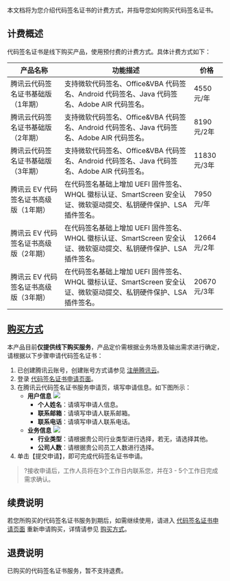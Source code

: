本文档将为您介绍代码签名证书的计费方式，并指导您如何购买代码签名证书。
## 计费概述
代码签名证书是线下购买产品，使用预付费的计费方式。具体计费方式如下：
<table>
<thead>
  <tr>
    <th width="25%">产品名称</th>
    <th>功能描述</th>
    <th width="15%">价格</th>
  </tr>
</thead>
<tbody>
  <tr>
    <td>腾讯云代码签名证书基础版（1年期）</td>
    <td>支持微软代码签名、Office&ampVBA 代码签名、Android 代码签名、Java 代码签名、Adobe AIR 代码签名。</td>
    <td>4550元/年</td>
  </tr>
  <tr>
    <td>腾讯云代码签名证书基础版（2年期）</td>
    <td>支持微软代码签名、Office&ampVBA 代码签名、Android 代码签名、Java 代码签名、Adobe AIR 代码签名。</td>
    <td>8190元/2年</td>
  </tr>
  <tr>
    <td>腾讯云代码签名证书基础版（3年期）</td>
    <td>支持微软代码签名、Office&ampVBA 代码签名、Android 代码签名、Java 代码签名、Adobe AIR 代码签名。</td>
    <td>11830元/3年</td>
  </tr>
  <tr>
    <td>腾讯云 EV 代码签名证书高级版（1年期）</td>
    <td>在代码签名基础上增加 UEFI 固件签名、WHQL 徽标认证、SmartScreen 安全认证、微软驱动提交、私钥硬件保护、LSA 插件签名。</td>
    <td>7950元/年</td>
  </tr>
  <tr>
    <td>腾讯云 EV 代码签名证书高级版（2年期）</td>
    <td>在代码签名基础上增加 UEFI 固件签名、WHQL 徽标认证、SmartScreen 安全认证、微软驱动提交、私钥硬件保护、LSA 插件签名。</td>
    <td>12664元/2年</td>
  </tr>
  <tr>
    <td>腾讯云 EV 代码签名证书高级版（3年期）</td>
    <td>在代码签名基础上增加 UEFI 固件签名、WHQL 徽标认证、SmartScreen 安全认证、微软驱动提交、私钥硬件保护、LSA 插件签名。</td>
    <td>20670元/3年</td>
  </tr>
</tbody>
</table>

## [购买方式](id:buy)
本产品目前**仅提供线下购买服务**，产品定价需根据业务场景及输出需求进行确定，请根据以下步骤申请代码签名证书：
1. 已创建腾讯云账号，创建账号方式请参见 [注册腾讯云](https://cloud.tencent.com/document/product/378/17985)。
2. 登录 [代码签名证书申请页面](https://cloud.tencent.com/apply/p/4jg6j6k04da)。
3. 在腾讯云代码签名证书服务申请页，填写申请信息。如下图所示：
	- **用户信息**
	![](https://main.qcloudimg.com/raw/c479f833b36d8d62e02971ee1540b44b.png)
		- **个人姓名**：请填写申请人信息。
		- **联系邮箱**：请填写申请人联系邮箱。
		- **联系电话**：请填写申请人联系电话。
	- **业务信息**
![](https://main.qcloudimg.com/raw/ce4bbf44471247ade3dd88318dd9acc5.png)
		- **行业类型**：请根据贵公司行业类型进行选择，若无，请选择其他。
		- **公司人数**：请根据贵公司员工人数进行选择。
4. 单击【提交申请】，即可完成代码签名证书申请。
>?接收申请后，工作人员将在3个工作日内联系您，并在3 - 5个工作日完成需求确认。

## 续费说明
若您所购买的代码签名证书服务到期后，如需继续使用，请进入 [代码签名证书申请页面](https://cloud.tencent.com/apply/p/4jg6j6k04da) 重新申请购买，详情请参见 [购买方式](#buy)。

## 退费说明
已购买的代码签名证书服务，暂不支持退费。
